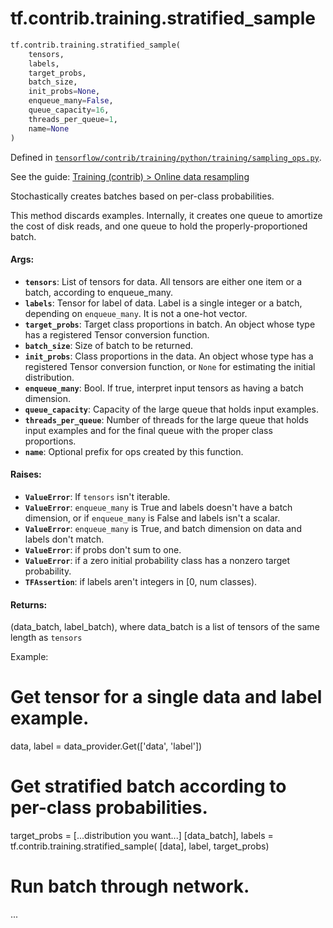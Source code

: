 <div itemscope itemtype="http://developers.google.com/ReferenceObject">
<meta itemprop="name" content="tf.contrib.training.stratified_sample" />
</div>

# tf.contrib.training.stratified_sample

``` python
tf.contrib.training.stratified_sample(
    tensors,
    labels,
    target_probs,
    batch_size,
    init_probs=None,
    enqueue_many=False,
    queue_capacity=16,
    threads_per_queue=1,
    name=None
)
```



Defined in [`tensorflow/contrib/training/python/training/sampling_ops.py`](https://www.tensorflow.org/code/tensorflow/contrib/training/python/training/sampling_ops.py).

See the guide: [Training (contrib) > Online data resampling](../../../../../api_guides/python/contrib.training.md#Online_data_resampling)

Stochastically creates batches based on per-class probabilities.

This method discards examples. Internally, it creates one queue to amortize
the cost of disk reads, and one queue to hold the properly-proportioned
batch.

#### Args:

* <b>`tensors`</b>: List of tensors for data. All tensors are either one item or a
      batch, according to enqueue_many.
* <b>`labels`</b>: Tensor for label of data. Label is a single integer or a batch,
      depending on `enqueue_many`. It is not a one-hot vector.
* <b>`target_probs`</b>: Target class proportions in batch. An object whose type has a
      registered Tensor conversion function.
* <b>`batch_size`</b>: Size of batch to be returned.
* <b>`init_probs`</b>: Class proportions in the data. An object whose type has a
      registered Tensor conversion function, or `None` for estimating the
      initial distribution.
* <b>`enqueue_many`</b>: Bool. If true, interpret input tensors as having a batch
      dimension.
* <b>`queue_capacity`</b>: Capacity of the large queue that holds input examples.
* <b>`threads_per_queue`</b>: Number of threads for the large queue that holds input
      examples and for the final queue with the proper class proportions.
* <b>`name`</b>: Optional prefix for ops created by this function.

#### Raises:

* <b>`ValueError`</b>: If `tensors` isn't iterable.
* <b>`ValueError`</b>: `enqueue_many` is True and labels doesn't have a batch
      dimension, or if `enqueue_many` is False and labels isn't a scalar.
* <b>`ValueError`</b>: `enqueue_many` is True, and batch dimension on data and labels
      don't match.
* <b>`ValueError`</b>: if probs don't sum to one.
* <b>`ValueError`</b>: if a zero initial probability class has a nonzero target
      probability.
* <b>`TFAssertion`</b>: if labels aren't integers in [0, num classes).

#### Returns:

  (data_batch, label_batch), where data_batch is a list of tensors of the same
      length as `tensors`

Example:
  # Get tensor for a single data and label example.
  data, label = data_provider.Get(['data', 'label'])

  # Get stratified batch according to per-class probabilities.
  target_probs = [...distribution you want...]
  [data_batch], labels = tf.contrib.training.stratified_sample(
      [data], label, target_probs)

  # Run batch through network.
  ...